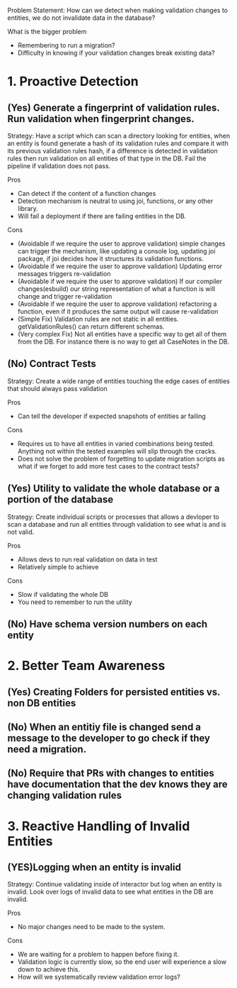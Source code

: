 Problem Statement: How can we detect when making validation changes to entities, we do not invalidate data in the database?

What is the bigger problem
  - Remembering to run a migration?
  - Difficulty in knowing if your validation changes break existing data?

# 1. Proactive Detection
## (Yes) Generate a fingerprint of validation rules. Run validation when fingerprint changes.
 Strategy: Have a script which can scan a directory looking for entities, when an entity is found generate a hash of its validation rules and compare it with its previous validation rules hash, if a difference is detected in validation rules then run validation on all entities of that type in the DB. Fail the pipeline if validation does not pass.

Pros
- Can detect if the content of a function changes
- Detection mechanism is neutral to using joi, functions, or any other library.
- Will fail a deployment if there are failing entities in the DB.

Cons
- (Avoidable if we require the user to approve validation) simple changes can trigger the mechanism, like updating a console log, updating joi package, if joi decides how it structures its validation functions.
- (Avoidable if we require the user to approve validation) Updating error messages triggers re-validation
- (Avoidable if we require the user to approve validation) If our compiler changes(esbuild) our string representation of what a function is will change and trigger re-validation
- (Avoidable if we require the user to approve validation) refactoring a function, even if it produces the same output will cause re-validation
- (Simple Fix) Validation rules are not static in all entities. getValidationRules() can return different schemas.
- (Very complex Fix) Not all entities have a specific way to get all of them from the DB. For instance there is no way to get all CaseNotes in the DB.

## (No) Contract Tests
Strategy: Create a wide range of entities touching the edge cases of entities that should always pass validation

Pros
- Can tell the developer if expected snapshots of entities ar failing

Cons
- Requires us to have all entities in varied combinations being tested. Anything not within the tested examples will slip through the cracks.
- Does not solve the problem of forgetting to update migration scripts as what if we forget to add more test cases to the contract tests?

## (Yes) Utility to validate the whole database or a portion of the database
Strategy: Create individual scripts or processes that allows a devloper to scan a database and run all entities through validation to see what is and is not valid. 

Pros
- Allows devs to run real validation on data in test
- Relatively simple to achieve

Cons
- Slow if validating the whole DB
- You need to remember to run the utility

## (No) Have schema version numbers on each entity

# 2. Better Team Awareness
## (Yes) Creating Folders for persisted entities vs. non DB entities

## (No) When an entitiy file is changed send a message to the developer to go check if they need a migration.

## (No) Require that PRs with changes to entities have documentation that the dev knows they are changing validation rules

# 3. Reactive Handling of Invalid Entities
## (YES)Logging when an entity is invalid
Strategy: Continue validating inside of interactor but log when an entity is invalid. Look over logs of invalid data to see what entities in the DB are invalid.

Pros
- No major changes need to be made to the system.

Cons
- We are waiting for a problem to happen before fixing it.
- Validation logic is currently slow, so the end user will experience a slow down to achieve this.
- How will we systematically review validation error logs?